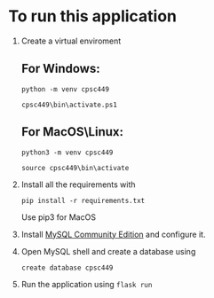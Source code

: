 # To run this application

1. Create a virtual enviroment

    ## For Windows:
    `python -m venv cpsc449`

    `cpsc449\bin\activate.ps1`

    ## For MacOS\Linux:
    `python3 -m venv cpsc449`

    `source cpsc449\bin\activate`

2. Install all the requirements with 

    `pip install -r requirements.txt`

    Use pip3 for MacOS

3. Install [MySQL Community Edition](https://www.mysql.com/products/community/) and configure it.

4. Open MySQL shell and create a database using

    `create database cpsc449`

5. Run the application using `flask run`

